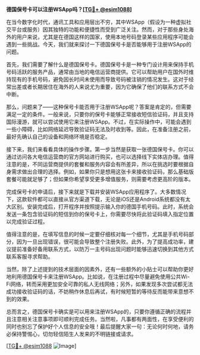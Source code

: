 **德国保号卡可以注册WSApp吗？[[TG💪+ @esim1088](https://t.me/s/esim1088)]**

在当今数字化时代，通讯工具和应用层出不穷，其中WSApp（假设为一种虚拟社交平台或服务）因其独特的功能和便捷性而受到广泛关注。然而，对于那些身处海外的用户来说，尤其是在德国这样的国家，使用本地号码登录某些应用程序可能会遇到一些挑战。今天，我们就来探讨一下德国保号卡是否能够用于注册WSApp的问题。

首先，我们需要了解什么是德国保号卡。德国保号卡是一种专门设计用来保持手机号码活跃的服务产品，通常由当地的电信运营商提供。它可以帮助用户在国外时维持现有的手机号码，避免因长时间未使用而导致号码被注销的情况发生。这对于经常出差或者长期居住在海外的人来说尤为重要，因为它确保了他们的联系方式不会中断。

那么，问题来了——这种保号卡能否用于注册WSApp呢？答案是肯定的，但需要满足一定的条件。一般来说，只要你的保号卡能够正常接收短信验证码，并且支持国际漫游，就可以尝试使用它来注册WSApp。不过，在实际操作中，可能会遇到一些小障碍，比如网络延迟导致验证码无法及时收到等。因此，在准备注册之前，最好先确认自己的设备和网络环境是否稳定。

接下来，我们来看看具体的操作步骤。第一步当然是获取一张德国保号卡。你可以通过访问各大电信运营商的官方网站进行购买，也可以选择线下实体店办理。值得注意的是，不同运营商提供的套餐和服务内容会有所差异，所以在挑选时要根据自身需求做出合理的选择。例如，如果你只是想用这张卡来接收验证码，那么基础版套餐可能就足够了；但如果你希望享受更多增值服务，则需要考虑更高阶的版本。

完成保号卡的申请后，接下来就是下载并安装WSApp应用程序了。大多数情况下，这款软件都可以直接从官方渠道下载，无论是iOS还是Android系统都没有太大区别。安装完成后，打开程序并按照提示输入你的德国手机号码。此时，系统会发送一条包含验证码的短信到你的保号卡上，你需要尽快将此验证码填入指定位置以完成验证过程。

值得注意的是，在填写信息的时候一定要仔细核对每一个细节，尤其是手机号码部分，因为一旦出现错误，很可能会导致整个注册失败。此外，为了提高成功率，建议提前准备好备用联系方式，以防万一主号码出现问题时能够迅速切换到其他方式联系客服寻求帮助。

当然，除了上述提到的技术层面的因素外，还有一些额外的小贴士可以帮助你更好地利用德国保号卡来注册WSApp。比如说，在注册过程中尽量避免使用公共Wi-Fi网络，转而采用更加安全可靠的私人无线网络；另外，如果发现多次尝试都无法成功接收验证码的话，不妨稍作休息后再试，有时候短暂的等待反而能带来意想不到的效果。

总而言之，德国保号卡确实是可以用来注册WSApp的，只要你遵循正确的流程并且注意相关注意事项即可顺利完成任务。当然啦，凡事都有两面性，在享受便利的同时也别忘了保护好个人信息的安全哦！最后提醒大家一句：无论何时何地，请务必保持警惕心，切勿轻信陌生人发来的不明链接或请求。

[[TG💪+ @esim1088](https://t.me/s/esim1088) ![Image](https://i.postimg.cc/4NQfJmqS/Snipaste-2025-05-13-00-14-12.png)]